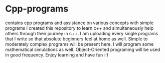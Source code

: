 # Cpp-programs
contains cpp programs and assistance on various concepts with simple programs
I created this repository to learn c++ and simultaneously help others through their journey in c++.
I am uploading every single programs that I write so that absolute beginners feel at home as well.
Simple to moderately complex programs will be present here. I will program some mathematical simulations 
as well. Object-Oriented programing will be used in good frequency. Enjoy learning and have fun :!)
